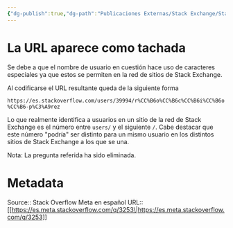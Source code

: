 ```yaml
---
{"dg-publish":true,"dg-path":"Publicaciones Externas/Stack Exchange/Stack Overflow en español/Stack Overflow en español Meta/es.meta.stackoverflow.com-3253.md","permalink":"/publicaciones-externas/stack-exchange/stack-overflow-en-espanol/stack-overflow-en-espanol-meta/es-meta-stackoverflow-com-3253/","title":"La URL aparece como tachada","hide":true,"noteIcon":"\"0\"","created":"2024-04-03T12:49:10.764-06:00","updated":"2024-04-05T16:44:02.611-06:00"}
---
```


# La URL aparece como tachada

Se debe a que el nombre de usuario en cuestión hace uso de caracteres especiales ya que estos se permiten en la red de sitios de Stack Exchange.

Al codificarse el URL resultante queda de la siguiente forma

`https://es.stackoverflow.com/users/39994/r%CC%B6o%CC%B6c%CC%B6i%CC%B6o%CC%B6-p%C3%A9rez`

Lo que realmente identifica a usuarios en un sitio de la red de Stack Exchange es el número entre `users/` y el siguiente `/`. Cabe destacar que este número "podría" ser distinto para un mismo usuario en los distintos sitios de Stack Exchange a los que se una.

Nota: La pregunta referida ha sido eliminada.

# Metadata
Source:: Stack Overflow Meta en español
URL:: [[https://es.meta.stackoverflow.com/q/3253\|https://es.meta.stackoverflow.com/q/3253]]

